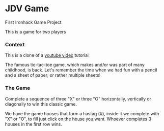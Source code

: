 # JDV Game

First Ironhack Game Project

This is a game for two players

### Context

This is a clone of a [youtube video](https://www.youtube.com/watch?v=Ueh549xEV9E) tutorial

The famous tic-tac-toe game, which makes and/or was part of many childhood, is back.
Let's remember the time when we had fun with a pencil and a sheet of paper; or rather multiple sheets!

### The Game
Complete a sequence of three "X" or three "O" horizontally, vertically or diagonally to win this classic game.

We have the game houses that form a hastag (#), inside it we complete with "X" or "O", to fill just click on the house you want. Whoever completes 3 houses in the first row wins.

